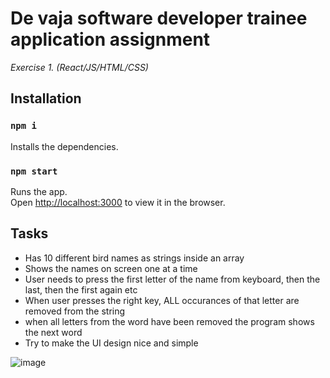 De vaja software developer trainee application assignment
===

*Exercise 1. (React/JS/HTML/CSS)*

## Installation

### `npm i`

Installs the dependencies.

### `npm start`

Runs the app.<br />
Open [http://localhost:3000](http://localhost:3000) to view it in the browser.

## Tasks

- Has 10 different bird names as strings inside an array
- Shows the names on screen one at a time
- User needs to press the first letter of the name from keyboard, then the last,
then the first again etc
- When user presses the right key, ALL occurances of that letter are removed from
the string
- when all letters from the word have been removed the program shows the next
word
- Try to make the UI design nice and simple

![image](https://user-images.githubusercontent.com/55087458/85894374-4b877980-b7fd-11ea-883f-12e5510daa23.png)